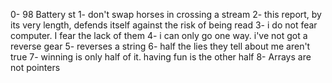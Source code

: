 0- 98 Battery st
1- don't swap horses in crossing a stream
2- this report, by its very length, defends itself against the risk of being read
3- i do not fear computer. I fear the lack of them
4- i can only go one way. i've not got a reverse gear
5- reverses a string
6- half the lies they tell about me aren't true
7- winning is only half of it. having fun is the other half
8- Arrays are not pointers
